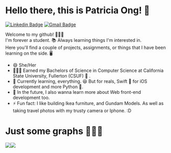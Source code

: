 # Hello there, this is Patricia Ong! 👋

[![Linkedin Badge](https://img.shields.io/badge/-patriciaong977-blue?style=flat&logo=Linkedin&logoColor=white&link=https://www.linkedin.com/in/patriciaong977/)](https://www.linkedin.com/in/patriciaong977/)
[![Gmail Badge](https://img.shields.io/badge/-ong.patricia.xs-c14438?style=flat&logo=Gmail&logoColor=white&link=mailto:ong.patricia.xs@gmail.com)](mailto:ong.patricia.xs.com)

Welcome to my github! 🙋🏻‍♀️
<br />
I'm forever a student. 📚 Always learning things I'm interested in.
<br />
Here you'll find a couple of projects, assignments, or things that I have been learning on the side. 🖥 
<br />

- 😄 She/Her
- 👩🏻‍🎓 Earned my Bachelors of Science in Computer Science at California State University, Fullerton (CSUF) 🐘 . 
- 🌱 Currently learning, everything. 😆 But for reals, Swift 🦜 for iOS development and more Python 🐍. 
- 🤯 In the future, I also wanna learn more about Web front-end development too. 
- ⚡ Fun fact: I like building Ikea furniture, and Gundam Models. As well as taking travel photos with my trusty camera or Iphone. :D


# Just some graphs 👩🏻‍💻
<div style="display:flex; flex-direction: row;">

<img class="img" src="https://github-readme-stats.vercel.app/api/top-langs/?username=patriciaong977&layout=compact&theme=blueberry"/>
<img class="img" src="https://github-readme-stats.vercel.app/api?username=patriciaong977&show_icons=true&theme=blueberry&hide=stars,issues"/>

</div>
